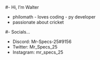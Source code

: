 #- Hi, I’m Walter
 - philomath - loves coding - py developer
 - passionate about cricket

#- Socials...
   - Discord: Mr-Specs-25#9156
   - Twitter: Mr_Specs_25
   - Instagram: mr_specs_25
